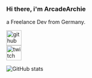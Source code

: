 ### Hi there, i'm ArcadeArchie

a Freelance Dev from Germany.

[<img src='https://cdn.jsdelivr.net/npm/simple-icons@3.0.1/icons/github.svg' alt='github' height='40'>](https://github.com/ArcadeArchie)  
[<img src='https://cdn.jsdelivr.net/npm/simple-icons@3.0.1/icons/twitch.svg' alt='twitch' height='40'>](https://www.twitch.tv/arcadearchie)  

![GitHub stats](https://github-readme-stats.vercel.app/api?username=ArcadeArchie&show_icons=truea&theme=github_dark&custom_title=GitHub%20Stats%20for%20ArcadeArchie)

